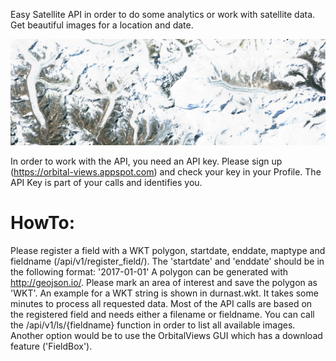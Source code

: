 Easy Satellite API in order to do some analytics or work with satellite data. Get beautiful images for a location and date.

![alt text](img/MEMaerz.jpg "Description goes here")

In order to work with the API, you need an API key. Please sign up (https://orbital-views.appspot.com) 
and check your key in your Profile. The API Key is part of your calls and identifies you.
 
HowTo:
======

Please register a field with a WKT polygon, startdate, enddate, maptype and fieldname (/api/v1/register_field/). The 'startdate' and 'enddate' should be in the following format: '2017-01-01'
A polygon can be generated with http://geojson.io/. Please mark an area of interest and save the polygon as 'WKT'. An example for a WKT string is shown in durnast.wkt.
It takes some minutes to process all requested data. Most of the API calls are based on the registered field and needs either a filename or fieldname.
You can call the /api/v1/ls/{fieldname} function in order to list all available images.
Another option would be to use the OrbitalViews GUI which has a download feature ('FieldBox').

   
